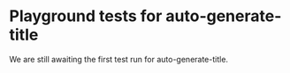# Playground tests for auto-generate-title
We are still awaiting the first test run for auto-generate-title.
